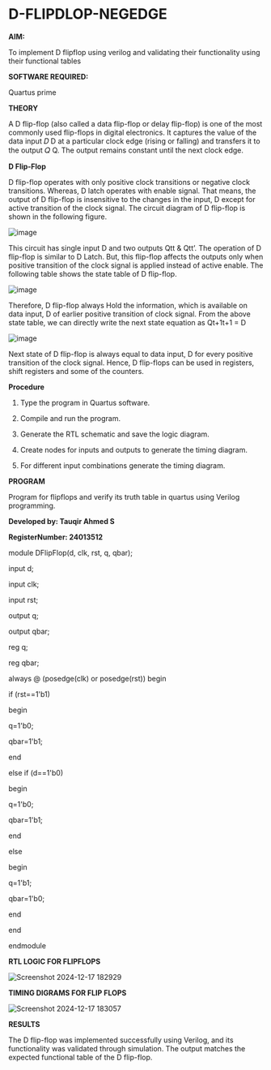 # D-FLIPDLOP-NEGEDGE

**AIM:**

To implement  D flipflop using verilog and validating their functionality using their functional tables

**SOFTWARE REQUIRED:**

Quartus prime

**THEORY**

A D flip-flop (also called a data flip-flop or delay flip-flop) is one of the most commonly used flip-flops in digital electronics. It captures the value of the data input 
𝐷
D at a particular clock edge (rising or falling) and transfers it to the output 
𝑄
Q. The output remains constant until the next clock edge.

**D Flip-Flop**

D flip-flop operates with only positive clock transitions or negative clock transitions. Whereas, D latch operates with enable signal. That means, the output of D flip-flop is insensitive to the changes in the input, D except for active transition of the clock signal. The circuit diagram of D flip-flop is shown in the following figure.

![image](https://github.com/naavaneetha/D-FLIPDLOP-NEGEDGE/assets/154305477/48c81fe8-bc3f-40e7-95e2-519fc155ad51)

This circuit has single input D and two outputs Qtt & Qtt’. The operation of D flip-flop is similar to D Latch. But, this flip-flop affects the outputs only when positive transition of the clock signal is applied instead of active enable. The following table shows the state table of D flip-flop.

![image](https://github.com/naavaneetha/D-FLIPDLOP-NEGEDGE/assets/154305477/e5f3fda7-68ec-4a3a-a0a4-cf6f9cc4ab55)

Therefore, D flip-flop always Hold the information, which is available on data input, D of earlier positive transition of clock signal. From the above state table, we can directly write the next state equation as Qt+1t+1 = D

![image](https://github.com/naavaneetha/D-FLIPDLOP-NEGEDGE/assets/154305477/8592c0d8-2917-4142-91b9-d6c30dd891d2)

Next state of D flip-flop is always equal to data input, D for every positive transition of the clock signal. Hence, D flip-flops can be used in registers, shift registers and some of the counters.

**Procedure**

1. Type the program in Quartus software.

2. Compile and run the program.

3. Generate the RTL schematic and save the logic diagram.

4. Create nodes for inputs and outputs to generate the timing diagram.

5. For different input combinations generate the timing diagram.

**PROGRAM**

 Program for flipflops and verify its truth table in quartus using Verilog programming. 

**Developed by: Tauqir Ahmed S**

**RegisterNumber: 24013512**

module DFlipFlop(d, clk, rst, q, qbar);
 
 input d;
 
 input clk;
 
 input rst;
 
 output q;
 
 output qbar;

reg q;

reg qbar;

 always @ (posedge(clk) or posedge(rst)) begin
 
 if (rst==1'b1)

begin

q=1'b0;

qbar=1'b1;

end

else if (d==1'b0)

begin

q=1'b0;

qbar=1'b1;

end

else

begin

q=1'b1;

qbar=1'b0;

end 

end 

endmodule

**RTL LOGIC FOR FLIPFLOPS**

![Screenshot 2024-12-17 182929](https://github.com/user-attachments/assets/9e6aa201-a49a-42fb-a4af-3ca5f0202c2d)


**TIMING DIGRAMS FOR FLIP FLOPS**

![Screenshot 2024-12-17 183057](https://github.com/user-attachments/assets/be1cc22a-83f8-4f86-9969-e5972a08b197)


**RESULTS**

The D flip-flop was implemented successfully using Verilog, and its functionality was validated through simulation. The output matches the expected functional table of the D flip-flop.
